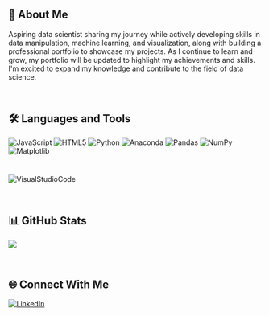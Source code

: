 ## 💫 About Me

Aspiring data scientist sharing my journey while actively developing skills in data manipulation, machine learning, and visualization, along with building a professional portfolio to showcase my projects. As I continue to learn and grow, my portfolio will be updated to highlight my achievements and skills. I'm excited to expand my knowledge and contribute to the field of data science.

<br/>

## 🛠️ Languages and Tools
![JavaScript](https://img.shields.io/badge/javascript-%23323330.svg?style=for-the-badge&logo=javascript&logoColor=%23F7DF1E) ![HTML5](https://img.shields.io/badge/html5-%23E34F26.svg?style=for-the-badge&logo=html5&logoColor=white) ![Python](https://img.shields.io/badge/python-3670A0?style=for-the-badge&logo=python&logoColor=ffdd54) ![Anaconda](https://img.shields.io/badge/Anaconda-%2344A833.svg?style=for-the-badge&logo=anaconda&logoColor=white) ![Pandas](https://img.shields.io/badge/pandas-%23150458.svg?style=for-the-badge&logo=pandas&logoColor=white) ![NumPy](https://img.shields.io/badge/numpy-%23013243.svg?style=for-the-badge&logo=numpy&logoColor=white) ![Matplotlib](https://img.shields.io/badge/Matplotlib-%23ffffff.svg?style=for-the-badge&logo=Matplotlib&logoColor=black) 

#

![VisualStudioCode](https://user-images.githubusercontent.com/25181517/192108891-d86b6220-e232-423a-bf5f-90903e6887c3.png)


<br/>

## 📊 GitHub Stats
![](https://github-readme-stats.vercel.app/api?username=lencemajzovska&theme=dark&hide_border=false&include_all_commits=false&count_private=false)<br/>

<br/>

## 🌐 Connect With Me
[![LinkedIn](https://img.shields.io/badge/LinkedIn-%230077B5.svg?logo=linkedin&logoColor=white)](https://www.linkedin.com/in/lence-majzovska-9837702a7)

<!-- Proudly created with GPRM ( https://gprm.itsvg.in ) -->









